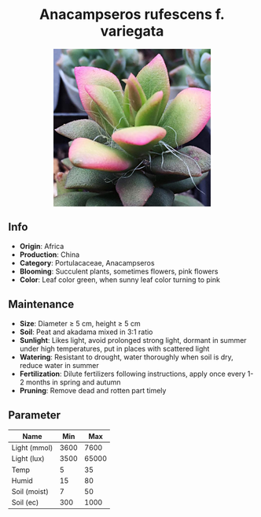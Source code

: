 <h1 align='center'>Anacampseros rufescens f. variegata</h1>
<p align="center">
    <img 
        align='center'
        width='320'
        src="../images/anacampseros rufescens f variegata.png" 
        alt='Anacampseros rufescens f. variegata' />
</p>

## Info

 - **Origin**: Africa
 - **Production**: China
 - **Category**: Portulacaceae, Anacampseros
 - **Blooming**: Succulent plants, sometimes flowers, pink flowers
 - **Color**: Leaf color green, when sunny leaf color turning to pink

## Maintenance

 - **Size**: Diameter ≥ 5 cm, height ≥ 5 cm
 - **Soil**: Peat and akadama mixed in 3:1 ratio
 - **Sunlight**: Likes light, avoid prolonged strong light, dormant in summer under high temperatures, put in places with scattered light
 - **Watering**: Resistant to drought, water thoroughly when soil is dry, reduce water in summer
 - **Fertilization**: Dilute fertilizers following instructions,  apply once every 1-2 months in spring and autumn
 - **Pruning**: Remove dead and rotten part timely

## Parameter

| Name         | Min  | Max   |
|--------------|------|-------|
| Light (mmol) | 3600 | 7600  |
| Light (lux)  | 3500 | 65000 |
| Temp         | 5    | 35    |
| Humid        | 15   | 80    |
| Soil (moist) | 7   | 50    |
| Soil (ec)    | 300  | 1000  |